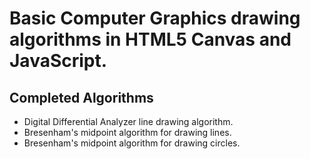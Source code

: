 # Basic Computer Graphics drawing algorithms in HTML5 Canvas and JavaScript.
## Completed Algorithms
* Digital Differential Analyzer line drawing algorithm.
* Bresenham's midpoint algorithm for drawing lines.
* Bresenham's midpoint algorithm for drawing circles.

